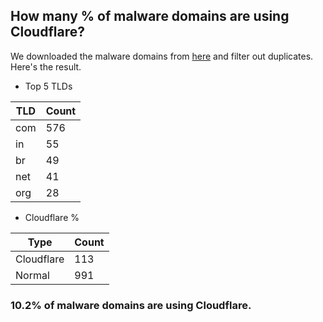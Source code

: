 ## How many % of malware domains are using Cloudflare?


We downloaded the malware domains from [here](https://urlhaus.abuse.ch) and filter out duplicates.
Here's the result.


[//]: # (start replacement)


- Top 5 TLDs

| TLD | Count |
| --- | --- |
| com | 576 |
| in | 55 |
| br | 49 |
| net | 41 |
| org | 28 |


- Cloudflare %

| Type | Count |
| --- | --- |
| Cloudflare | 113 |
| Normal | 991 |


### 10.2% of malware domains are using Cloudflare.